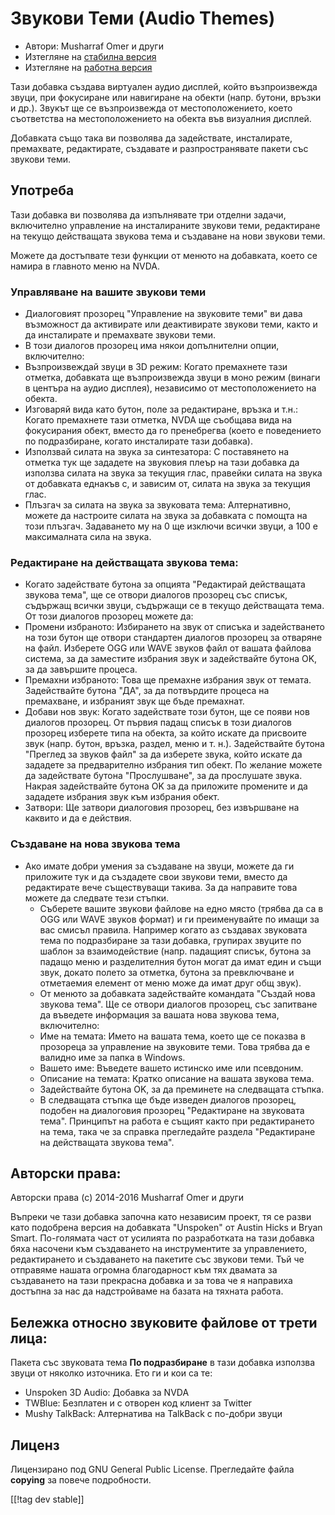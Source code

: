 # Звукови Теми (Audio Themes) #

*   Автори: Musharraf Omer и други
*   Изтегляне на [стабилна версия][1]
*   Изтегляне на [работна версия][2]

Тази добавка създава виртуален аудио дисплей, който възпроизвежда звуци, при
фокусиране или навигиране на обекти (напр. бутони, връзки и др.). Звукът ще
се възпроизвежда от местоположението, което съответства на местоположението
на обекта във визуалния дисплей.

Добавката също така ви позволява да задействате, инсталирате, премахвате,
редактирате, създавате и разпространявате пакети със звукови теми.

## Употреба

Тази добавка ви позволява да изпълнявате три отделни задачи, включително
управление на инсталираните звукови теми, редактиране на текущо действащата
звукова тема и създаване на нови звукови теми.

Можете да достъпвате тези функции от менюто на добавката, което се намира в
главното меню на NVDA.

### Управляване на вашите звукови теми

- Диалоговият прозорец "Управление на звуковите теми" ви дава възможност да
  активирате или деактивирате звукови теми, както и да инсталирате и
  премахвате звукови теми.
- В този диалогов прозорец има някои допълнителни опции, включително:
 - Възпроизвеждай звуци в 3D режим: Когато премахнете тази отметка, добавката ще възпроизвежда звуци в моно режим (винаги в центъра на аудио дисплея), независимо от местоположението на обекта.
 - Изговаряй вида като бутон, поле за редактиране, връзка и т.н.: Когато премахнете тази отметка, NVDA ще съобщава вида на фокусирания обект, вместо да го пренебрегва (което е поведението по подразбиране, когато инсталирате тази добавка).
 - Използвай силата на звука за синтезатора: С поставянето на отметка тук ще зададете на звуковия плеър на тази добавка да използва силата на звука за текущия глас, правейки силата на звука от добавката еднакъв с, и зависим от, силата на звука за текущия глас.
 - Плъзгач за силата на звука за звуковата тема: Алтернативно, можете да настроите силата на звука за добавката с помощта на този плъзгач. Задаването му на  0 ще изключи всички звуци, а 100 е максималната сила на звука.

### Редактиране на действащата звукова тема:

- Когато задействате бутона за опцията "Редактирай действащата звукова
  тема", ще се отвори диалогов прозорец със списък, съдържащ всички звуци,
  съдържащи се в текущо действащата тема. От този диалогов прозорец можете
  да:
- Промени избраното: Избирането на звук от списъка и задействането на този
  бутон ще отвори стандартен диалогов прозорец за отваряне на файл. Изберете
  OGG или WAVE звуков файл от вашата файлова система, за да заместите
  избрания звук и задействайте бутона OK, за да завършите процеса.
- Премахни избраното: Това ще премахне избрания звук от темата. Задействайте
  бутона "ДА", за да потвърдите процеса на премахване, и избраният звук ще
  бъде премахнат.
- Добави нов звук: Когато задействате този бутон, ще се появи нов диалогов прозорец. От първия падащ списък в този диалогов прозорец изберете типа на обекта, за който искате да присвоите звук (напр. бутон, връзка, раздел, меню и т. н.). Задействайте бутона "Преглед за звуков файл" за да изберете звука, който искате да зададете за предварително избрания тип обект. По желание можете да задействате бутона "Прослушване", за да прослушате звука. Накрая задействайте бутона OK за да приложите промените и да зададете избрания звук към избрания обект.
- Затвори: Ще затвори диалоговия прозорец, без извършване на каквито и да е действия.

### Създаване на нова звукова тема

- Ако имате добри умения за създаване на звуци, можете да ги приложите тук и
да създадете свои звукови теми, вместо да редактирате вече съществуващи
такива. За да направите това можете да следвате тези стъпки.
  - Съберете вашите звукови файлове на едно място (трябва да са в OGG или
WAVE звуков формат) и ги преименувайте по имащи за вас смисъл
правила. Например когато аз създавах звуковата тема по подразбиране за тази
добавка, групирах звуците по шаблон за взаимодействие (напр. падащият
списък, бутона за падащо меню и разделителния бутон могат да имат един и
същи звук, докато полето за отметка, бутона за превключване и отметаемия
елемент от меню може да имат друг общ звук).
  - От менюто за добавката задействайте командата "Създай нова звукова
тема". Ще се отвори диалогов прозорец, със запитване да въведете информация
за вашата нова звукова тема, включително:
  *	Име на темата: Името на вашата тема, което ще се показва в прозореца за
управление на звуковите теми. Това трябва да е валидно име за папка в
Windows.
  *	Вашето име: Въведете вашето истинско име или псевдоним.
  *	Описание на темата: Кратко описание на вашата звукова тема.
  - Задействайте бутона OK, за да преминете на следващата стъпка.
  - В следващата стъпка ще бъде изведен диалогов прозорец, подобен на
диалоговия прозорец "Редактиране на звуковата тема". Принципът на работа е
същият както при редактирането на тема, така че за справка прегледайте
раздела "Редактиране на действащата звукова тема".

## Авторски права:

Авторски права (c) 2014-2016 Musharraf Omer и други

Въпреки че тази добавка започна като независим проект, тя се разви като
подобрена версия на добавката "Unspoken" от Austin Hicks и Bryan
Smart. По-голямата част от усилията по разработката на тази добавка бяха
насочени към създаването на инструментите за управлението, редактирането и
създаването на пакетите със звукови теми. Тъй че отправяме нашата огромна
благодарност към тях двамата за създаването на тази прекрасна добавка и за
това че я направиха достъпна за нас да надстройваме на базата на тяхната
работа.

## Бележка относно звуковите файлове от трети лица:

Пакета със звуковата тема **По подразбиране** в тази добавка използва звуци
от няколко източника. Ето ги и кои са те:
 - Unspoken 3D Audio: Добавка за NVDA
 - TWBlue: Безплатен и с отворен код клиент за Twitter
 - Mushy TalkBack: Алтернатива на TalkBack с по-добри звуци

## Лиценз
Лицензирано под GNU General Public License. Прегледайте файла **copying** за
повече подробности.

[[!tag dev stable]]

[1]: http://addons.nvda-project.org/files/get.php?file=ath

[2]: http://addons.nvda-project.org/files/get.php?file=ath-dev
